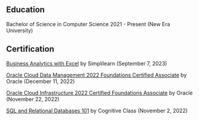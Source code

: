 ## Education
Bachelor of Science in Computer Science 
2021 - Present (New Era University)

## Certification  
[Business Analytics with Excel](https://www.simplilearn.com/skillup-certificate-landing?token=eyJjb3Vyc2VfaWQiOiI2NjQiLCJjZXJ0aWZpY2F0ZV91cmwiOiJodHRwczpcL1wvY2VydGlmaWNhdGVzLnNpbXBsaWNkbi5uZXRcL3NoYXJlXC90aHVtYl80NDk5MTY5XzE2OTQwOTUzNjcucG5nIiwidXNlcm5hbWUiOiJTaW1vdW4gSXJ3aW4gRy4gUmV5ZXMgIn0%3D&utm_source=shared-certificate&utm_medium=lms&utm_campaign=shared-certificate-promotion&referrer=https%3A%2F%2Flms.simplilearn.com%2Fcourses%2F2738%2FBusiness-Analytics-with-Excel%2Fcertificate%2Fdownload-skillup&%24web_only=true&_branch_match_id=1163772792224770321&_branch_referrer=H4sIAAAAAAAAA8soKSkottLXL87MLcjJ1EssKNDLyczL1k%2FVzzPJdjR2zA0PcU4CAF%2BpLtolAAAA) by Simplilearn (September 7, 2023)

[Oracle Cloud Data Management 2022 Foundations Certified Associate](https://catalog-education.oracle.com/pls/certview/sharebadge?id=94053887C1CA78E07E1D103F5265FF7470E9F3F181FAA60432D081314296897A) by Oracle (December 11, 2022)  

[Oracle Cloud Infrastructure 2022 Certified Foundations Associate](https://catalog-education.oracle.com/pls/certview/sharebadge?id=46D9BEF6C8DE3194939C63162C08F0EB446F5C78386AE8F1E1A125AB8A2F0BD7) by Oracle (November 22, 2022)

[SQL and Relational Databases 101](https://courses.cognitiveclass.ai/certificates/d748812cd1ca49868f4c78d001750600) by Cognitive Class (November 2, 2022)

